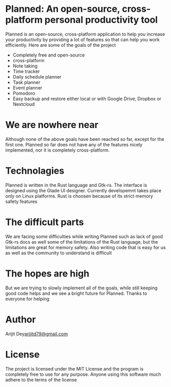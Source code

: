 # Planned: An open-source, cross-platform personal productivity tool
Planned is an open-source, cross-platform application to help you increase your productivity by providing a lot of features so that can help you work efficiently. Here are some of the goals of the project

* Completely free and open-source 
* cross-platform
* Note taking
* Time tracker
* Daily schedule planner
* Task planner
* Event planner
* Pomodoro
* Easy backup and restore either local or with Google Drive, Dropbox or Nextcloud

# We are nowhere near
Although none of the above goals have been reached so far, except for the first one. Planned so far
does not have any of the features nicely implemented, nor it is completely cross-platform.

# Technolagies
Planned is written in the Rust language and Gtk-rs. The interface is designed using the Glade UI designer. Currently developemnt takes place only on Linux platforms. Rust is choosen because of its strict memory safety features

# The difficult parts
We are facing some difficulties while writing Planned such as lack of good Gtk-rs docs as well some of the limitations of the Rust language, but the limitations are great for memory safety. Also writing code that is easy for us as well as the community to understand is difficult

# The hopes are high
But we are trying to slowly implement all of the goals, while still keeping good code helps and we see a bright future for Planned. Thanks to everyone for helping

# Author
Arijit Dey<arijitd79@gmail.com>

# License
The project is licensed under the MIT License and the program is completely free to use for any purpose. Anyone using this software much adhere to the terms of the license
